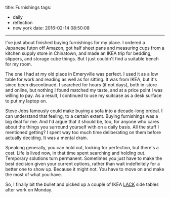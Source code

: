 title: Furnishings
tags:
  - daily
  - reflection
  - new york
date: 2016-02-14 08:50:08
---


I've just about finished buying furnishings for my place. I ordered a Japanese futon off Amazon, got half sheet pans and measuring cups from a kitchen supply store in Chinatown, and made an IKEA trip for bedding, slippers, and storage cube things. But I just couldn't find a suitable bench for my room.

The one I had at my old place in Emeryville was perfect. I used it as a low table for work and reading as well as for sitting. It was from IKEA, but it's since been discontinued. I searched for hours (if not days), both in-store and online, but nothing I found matched my taste, and at a price point I was willing to pay. As a result, I continued to use my suitcase as a desk surface to put my laptop on.

Steve Jobs famously could make buying a sofa into a decade-long ordeal. I can understand that feeling, to a certain extent. Buying furnishings was a big deal for me. And I'd argue that it should be, too, for anyone who cares about the things you surround yourself with on a daily basis. All the stuff I mentioned getting? I spent way too much time deliberating on them before actually deciding. It was a mental drain.

Speaking generally, you can hold out, looking for perfection, but there's a cost. Life is lived now, in that time spent searching and holding out. Temporary solutions turn permanent. Sometimes you just have to make the best decision given your current options, rather than wait indefinitely for a better one to show up. Because it might not. You have to move on and make the most of what you have.

So, I finally bit the bullet and picked up a couple of IKEA [LACK](http://www.ikea.com/us/en/catalog/products/20011413/) side tables after work on Monday.

